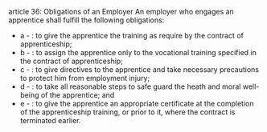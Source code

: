 article 36: Obligations of an Employer
An employer who engages an apprentice shall fulfill the following obligations:
<ul>
			<li>a - : to give the apprentice the training as require by the contract of apprenticeship;<ul>
			</ul></li>			<li>b - : to assign the apprentice only to the vocational training specified in the contract of apprenticeship;<ul>
			</ul></li>			<li>c - : to give directives to the apprentice and take necessary precautions to protect him from employment injury;<ul>
			</ul></li>			<li>d - : to take all reasonable steps to safe guard the heath and moral well-being of the apprentice; and<ul>
			</ul></li>			<li>e - : to give the apprentice an appropriate certificate at the completion of the apprenticeship training, or prior to it, where the contract is terminated earlier.<ul>
			</ul></li></ul>